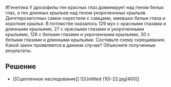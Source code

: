 #Генетика 
У дрозофилы ген красных глаз доминирует над геном белых глаз, а ген длинных крыльев над геном укороченнных крыльев. Дигетерозиготных самок скрестили с самцами, имевших белые глаза и короткие крылья. В потомстве оказалось 129 мух с красными глазами и длинными крыльями, 27 с красными глазами и укороченными крыльями, 128 с белыми глазами и укроченными крыльями, 30 с белыми глазами и длинными крыльями. Составьте схему скрещивания. Какой закон проявляется в данном случае? Объясните полученные результаты.
## Решение 
- [[Сцепленное наследование]]
![[Untitled (10)-22.jpg|400]]